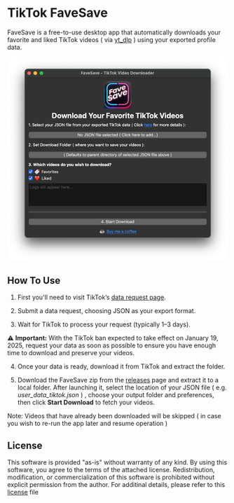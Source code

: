# TikTok FaveSave

FaveSave is a free-to-use desktop app that automatically downloads your favorite and liked TikTok videos ( via [yt_dlp](https://github.com/yt-dlp/yt-dlp) ) using your exported profile data.

![Screenshot of FaveSave app](./screenshots/favesave.png)

## How To Use

1. First you'll need to visit TikTok’s [data request page](https://support.tiktok.com/en/account-and-privacy/personalized-ads-and-data/requesting-your-data#1).

2. Submit a data request, choosing JSON as your export format.
3. Wait for TikTok to process your request (typically 1–3 days).

⚠️ **Important:** With the TikTok ban expected to take effect on January 19, 2025, request your data as soon as possible to ensure you have enough time to download and preserve your videos.

4. Once your data is ready, download it from TikTok and extract the folder.

5. Download the FaveSave zip from the [releases](https://github.com/joeycato/tiktok-favesave/releases) page and extract it to a local folder. After launching it, select the location of your JSON file ( e.g. _user_data_tiktok.json_ ) , choose your output folder and preferences, then click **Start Download** to fetch your videos.

Note: Videos that have already been downloaded will be skipped ( in case you wish to re-run the app later and resume operation )

## License

This software is provided "as-is" without warranty of any kind. By using this software, you agree to the terms of the attached license. Redistribution, modification, or commercialization of this software is prohibited without explicit permission from the author. For additinal details, please refer to this [license](./LICENSE) file
